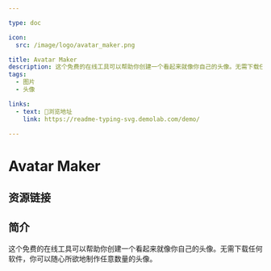 ```yaml
---

type: doc

icon:
  src: /image/logo/avatar_maker.png

title: Avatar Maker
description: 这个免费的在线工具可以帮助你创建一个看起来就像你自己的头像。无需下载任何软件，你可以随心所欲地制作任意数量的头像。
tags:
  - 图片
  - 头像

links:
  - text: 🧰浏览地址
    link: https://readme-typing-svg.demolab.com/demo/

---
```


<ShowLogo />

# Avatar Maker

<ShowTags />

<ShowBreadcrumb />

## 资源链接

<ShowLinks />

## 简介

这个免费的在线工具可以帮助你创建一个看起来就像你自己的头像。无需下载任何软件，你可以随心所欲地制作任意数量的头像。
